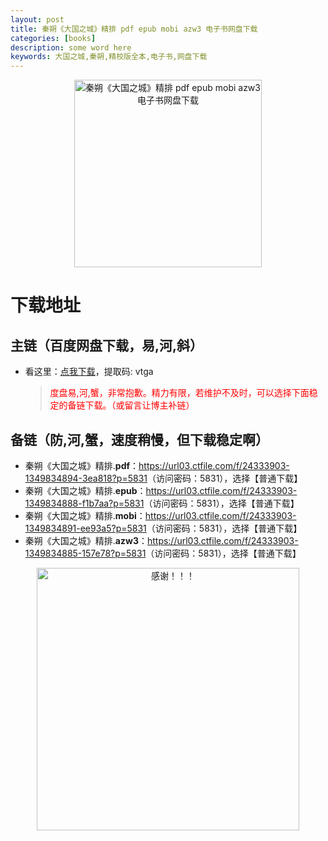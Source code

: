 ```yaml
---
layout: post
title: 秦朔《大国之城》精排 pdf epub mobi azw3 电子书网盘下载
categories: [books]
description: some word here
keywords: 大国之城,秦朔,精校版全本,电子书,网盘下载
---
```


<div align="center"><img src="https://qweree.cn/wp-content/uploads/2024/09/da-guo-zhi-cheng-tuya.jpg" alt="秦朔《大国之城》精排 pdf epub mobi azw3 电子书网盘下载" width="300px" height="auto"></div>

# 下载地址

## 主链（百度网盘下载，易,河,斜）

- 看这里：[点我下载](https://pan.baidu.com/s/1iMXUbSbtZQZjDcqDmnWUyw?pwd=vtga)，提取码: vtga

  > <p style="color:red" >度盘易,河,蟹，非常抱歉。精力有限，若维护不及时，可以选择下面稳定的备链下载。（或留言让博主补链）</p>

## 备链（防,河,蟹，速度稍慢，但下载稳定啊）

- 秦朔《大国之城》精排.**pdf**：<https://url03.ctfile.com/f/24333903-1349834894-3ea818?p=5831>（访问密码：5831），选择【普通下载】
- 秦朔《大国之城》精排.**epub**：<https://url03.ctfile.com/f/24333903-1349834888-f1b7aa?p=5831>（访问密码：5831），选择【普通下载】
- 秦朔《大国之城》精排.**mobi**：<https://url03.ctfile.com/f/24333903-1349834891-ee93a5?p=5831>（访问密码：5831），选择【普通下载】
- 秦朔《大国之城》精排.**azw3**：<https://url03.ctfile.com/f/24333903-1349834885-157e78?p=5831>（访问密码：5831），选择【普通下载】

<div align="center"><img src="https://pic.imgdb.cn/item/661246bf68eb935713c7f81c.gif" alt="感谢！！！" width="420px" height="auto"/></div>
